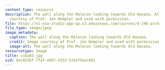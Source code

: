 ```yaml
---
content_type: resource
description: The wall along the Malecon looking towards Old Havana. All images are
  courtesy of Prof. Jan Wampler and used with permission.
file: https://ol-ocw-studio-app-qa.s3.amazonaws.com/courses/4-196-architecture-design-level-ii-cuba-studio-spring-2004/6ac023bf7fafe6674152532ef5aec6b1_cuba03.jpg
file_type: image/jpeg
image_metadata:
  caption: The wall along the Malecon looking towards Old Havana.
  credit: Image courtesy of Prof. Jan Wampler and used with permission.
  image-alt: The wall along the Malecon looking towards Old Havana.
resourcetype: Image
title: cuba03.jpg
uid: 6ac023bf-7faf-e667-4152-532ef5aec6b1
---
```

